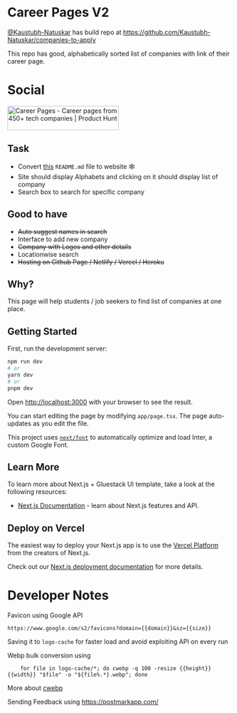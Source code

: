 # Career Pages V2
[@Kaustubh-Natuskar](https://github.com/Kaustubh-Natuskar) has build repo at https://github.com/Kaustubh-Natuskar/companies-to-apply

This repo has good, alphabetically sorted list of companies with link of their career page.

# Social
<a href="https://www.producthunt.com/posts/career-pages?utm_source=badge-featured&utm_medium=badge&utm_souce=badge-career&#0045;pages" target="_blank"><img src="https://api.producthunt.com/widgets/embed-image/v1/featured.svg?post_id=427488&theme=light" alt="Career&#0032;Pages - Career&#0032;pages&#0032;from&#0032;450&#0043;&#0032;tech&#0032;companies | Product Hunt" style="width: 250px; height: 54px;" width="250" height="54" /></a>

## Task
- Convert [this](https://github.com/Kaustubh-Natuskar/companies-to-apply/blob/main/README.md) `README.md` file to website 🕸
- Site should display Alphabets and clicking on it should display list of company
- Search box to search for specific company


## Good to have
- ~~Auto suggest names in search~~
- Interface to add new company
- ~~Company with Logos and other details~~
- Locationwise search
- ~~Hosting on Github Page / Netlify / Vercel / Heroku~~

## Why?
This page will help students / job seekers to find list of companies at one place.

## Getting Started

First, run the development server:

```bash
npm run dev
# or
yarn dev
# or
pnpm dev
```

Open [http://localhost:3000](http://localhost:3000) with your browser to see the result.

You can start editing the page by modifying `app/page.tsx`. The page auto-updates as you edit the file.

This project uses [`next/font`](https://nextjs.org/docs/basic-features/font-optimization) to automatically optimize and load Inter, a custom Google Font.

## Learn More

To learn more about Next.js + Gluestack UI template, take a look at the following resources:

- [Next.js Documentation](https://nextjs.org/docs) - learn about Next.js features and API.


## Deploy on Vercel

The easiest way to deploy your Next.js app is to use the [Vercel Platform](https://vercel.com/new?utm_medium=default-template&filter=next.js&utm_source=create-next-app&utm_campaign=create-next-app-readme) from the creators of Next.js.

Check out our [Next.js deployment documentation](https://nextjs.org/docs/deployment) for more details.

# Developer Notes

Favicon using Google API
```
https://www.google.com/s2/favicons?domain={{domain}}&sz={{size}}
```
Saving it to `logo-cache` for faster load and avoid exploiting API on every run

Webp bulk conversion using

```
    for file in logo-cache/*; do cwebp -q 100 -resize {{height}} {{width}} "$file" -o "${file%.*}.webp"; done
```
More about [cwebp](https://developers.google.com/speed/webp/docs/cwebp)

Sending Feedback using https://postmarkapp.com/
